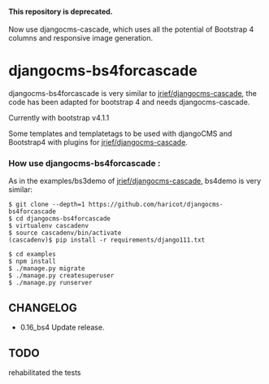 #### This repository is deprecated. 
Now use djangocms-cascade, which uses all the potential of Bootstrap 4 columns and responsive image generation.


djangocms-bs4forcascade     
================================================================================================================================
djangocms-bs4forcascade is very similar to [jrief/djangocms-cascade](https://github.com/jrief/djangocms-cascade/), the code has been adapted for bootstrap 4 and needs djangocms-cascade.

Currently with bootstrap v4.1.1 

Some templates and templatetags to be used with djangoCMS and Bootstrap4 with plugins for [jrief/djangocms-cascade](https://github.com/jrief/djangocms-cascade/).



### How use djangocms-bs4forcascade :
As in the examples/bs3demo of [jrief/djangocms-cascade](https://github.com/jrief/djangocms-cascade/), bs4demo is very similar:


```
$ git clone --depth=1 https://github.com/haricot/djangocms-bs4forcascade
$ cd djangocms-bs4forcascade
$ virtualenv cascadenv
$ source cascadenv/bin/activate
(cascadenv)$ pip install -r requirements/django111.txt
```

```
$ cd examples
$ npm install
$ ./manage.py migrate
$ ./manage.py createsuperuser
$ ./manage.py runserver
```


## CHANGELOG

- 0.16_bs4 Update release.

## TODO 
rehabilitated the tests

